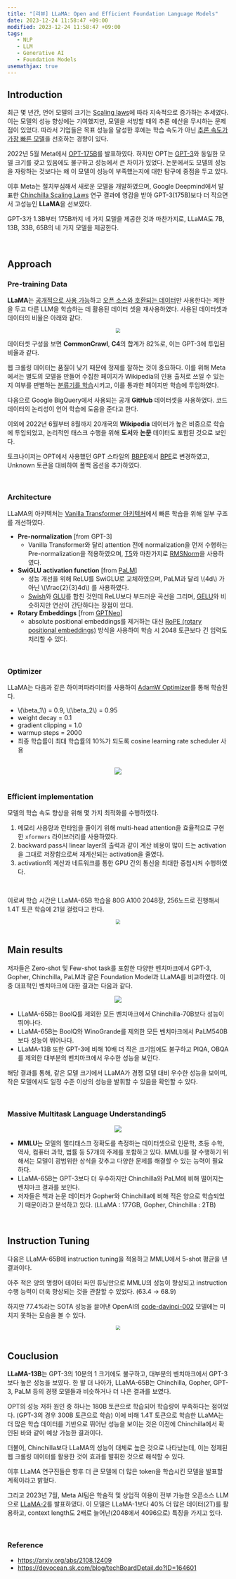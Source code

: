 ```yaml
---
title: "[리뷰] LLaMA: Open and Efficient Foundation Language Models"
date: 2023-12-24 11:58:47 +09:00
modified: 2023-12-24 11:58:47 +09:00
tags: 
   - NLP
   - LLM
   - Generative AI
   - Foundation Models
usemathjax: true
---
```


## Introduction

최근 몇 년간, 언어 모델의 크기는 [Scaling laws](https://arxiv.org/abs/2001.08361)에 따라 지속적으로 증가하는 추세였다. 이는 모델의 성능 향상에는 기여했지만, 모델을 서빙할 때의 추론 예산을 무시하는 문제점이 있었다. 따라서 기업들은 목표 성능을 달성한 후에는 학습 속도가 아닌 <u>추론 속도가 가장 빠른 모델</u>을 선호하는 경향이 있다.

2022년 5월 Meta에서 [OPT-175B](https://ai.facebook.com/blog/democratizing-access-to-large-scale-language-models-with-opt-175b/)를 발표하였다. 하지만 OPT는 [GPT-3](https://github.com/openai/gpt-3)와 동일한 모델 크기를 갖고 있음에도 불구하고 성능에서 큰 차이가 있었다. 논문에서도 모델의 성능을 자랑하는 것보다는 왜 이 모델이 성능이 부족했는지에 대한 탐구에 중점을 두고 있다.

이후 Meta는 절치부심해서 새로운 모델을 개발하였으며, Google Deepmind에서 발표한 [Chinchilla Scaling Laws](https://arxiv.org/abs/2203.15556) 연구 결과에 영감을 받아 GPT-3(175B)보다 더 작으면서 고성능인 **LLaMA**을 선보였다.

GPT-3가 1.3B부터 175B까지 네 가지 모델을 제공한 것과 마찬가지로, LLaMA도 7B, 13B, 33B, 65B의 네 가지 모델을 제공한다. 

<br>

## Approach
### Pre-training Data

**LLaMA**는 <u>공개적으로 사용 가능</u>하고 <u>오픈 소스와 호환되는 데이터</u>만 사용한다는 제한을 두고 다른 LLM을 학습하는 데 활용된 데이터 셋을 재사용하였다. 사용된 데이터셋과 데이터의 비율은 아래와 같다.

<center><img src="/assets/img/llama_1/0.png" style="zoom: 65%;" /></center>

데이터셋 구성을 보면 **CommonCrawl**, **C4**의 합계가 82%로, 이는 GPT-3에 투입된 비율과 같다.

웹 크롤링 데이터는 품질이 낮기 때문에 정제를 잘하는 것이 중요하다. 이를 위해 Meta에서는 별도의 모델을 만들어 수집한 페이지가 Wikipedia의 인용 출처로 쓰일 수 있는지 여부를 판별하는 <u>분류기를 학습</u>시키고, 이를 통과한 페이지만 학습에 투입하였다.

다음으로 Google BigQuery에서 사용되는 공개 **GitHub** 데이터셋을 사용하였다. 코드 데이터의 논리성이 언어 학습에 도움을 준다고 한다.

이외에 2022년 6월부터 8월까지 20개국의 **Wikipedia** 데이터가 높은 비중으로 학습에 투입되었고, 논리적인 태스크 수행을 위해 **도서**와 **논문** 데이터도 포함된 것으로 보인다.

토크나이저는 OPT에서 사용했던 GPT 스타일의 [BBPE](https://arxiv.org/abs/1508.07909)에서 [BPE](https://github.com/google/sentencepiece)로 변경하였고, Unknown 토큰을 대비하여 폴백 옵션을 추가하였다.

<br>

### Architecture

LLaMA의 아키텍처는 <u>Vanilla Transformer 아키텍처</u>에서 빠른 학습을 위해 일부 구조를 개선하였다.

- **Pre-normalization** [from GPT-3]
    * Vanilla Transformer와 달리 attention 전에 normalization을 먼저 수행하는 Pre-normalization을 적용하였으며, [T5](https://github.com/google-research/t5x)와 마찬가지로 [RMSNorm](https://arxiv.org/abs/1910.07467)을 사용하였다.
- **SwiGLU activation function** [from [PaLM](https://ai.googleblog.com/2022/04/pathways-language-model-palm-scaling-to.html)]
    * 성능 개선을 위해 ReLU를 SwiGLU로 교체하였으며, PaLM과 달리 \\(4d\\) 가 아닌 \\(\frac{2}{3}4d\\) 를 사용하였다.
    * [Swish](https://arxiv.org/abs/1710.05941v1)와 [GLU](https://arxiv.org/abs/1612.08083)를 합친 것인데 ReLU보다 부드러운 곡선을 그리며, [GELU](https://arxiv.org/abs/1606.08415)와 비슷하지만 연산이 간단하다는 장점이 있다. 
- **Rotary Embeddings** [from [GPTNeo](https://github.com/EleutherAI/gpt-neo)]
    * absolute positional embeddings를 제거하는 대신 [RoPE (rotary positional embeddings)](https://arxiv.org/abs/2104.09864) 방식을 사용하여 학습 시 2048 토큰보다 긴 입력도 처리할 수 있다.


<br>

### Optimizer

LLaMA는 다음과 같은 하이퍼파라미터를 사용하여 [AdamW Optimizer](https://arxiv.org/pdf/1711.05101.pdf)를 통해 학습된다.

- \\(\beta_1\\) = 0.9, \\(\beta_2\\) = 0.95
- weight decay = 0.1
- gradient clipping = 1.0
- warmup steps = 2000
- 최종 학습률이 최대 학습률의 10%가 되도록 cosine learning rate scheduler 사용

<br>

<center><img src="/assets/img/llama_1/1.png"/></center>

<br>


### Efficient implementation

모델의 학습 속도 향상을 위해 몇 가지 최적화를 수행하였다.

1. 메모리 사용량과 런타임을 줄이기 위해 multi-head attention을 효율적으로 구현한 `xformers` 라이브러리를 사용하였다.
2. backward pass시 linear layer의 출력과 같이 계산 비용이 많이 드는 activation을 그대로 저장함으로써 재계산되는 activation을 줄였다.
3. activation의 계산과 네트워크를 통한 GPU 간의 통신을 최대한 중첩시켜 수행하였다.

<br>

이로써 학습 시간은 LLaMA-65B 학습을 80G A100 2048장, 256노드로 진행해서 1.4T 토큰 학습에 21일 걸렸다고 한다.

<center><img src="/assets/img/llama_1/2.png" style="zoom: 65%;" /></center>

<br>

## Main results

저자들은 Zero-shot 및 Few-shot task를 포함한 다양한 벤치마크에서 GPT-3, Gopher, Chinchilla, PaLM과 같은 Foundation Model과 LLaMA를 비교하였다. 이중 대표적인 벤치마크에 대한 결과는 다음과 같다.

<center><img src="/assets/img/llama_1/3.png"/></center>

- LLaMA-65B는 BoolQ를 제외한 모든 벤치마크에서 Chinchilla-70B보다 성능이 뛰어나다.
- LLaMA-65B는 BoolQ와 WinoGrande를 제외한 모든 벤치마크에서 PaLM540B보다 성능이 뛰어나다.
- LLaMA-13B 또한 GPT-3에 비해 10배 더 작은 크기임에도 불구하고 PIQA, OBQA를 제외한 대부분의 벤치마크에서 우수한 성능을 보인다.

해당 결과를 통해, 같은 모델 크기에서 LLaMA가 경쟁 모델 대비 우수한 성능을 보이며, 작은 모델에서도 일정 수준 이상의 성능을 발휘할 수 있음을 확인할 수 있다.

<br>

### Massive Multitask Language Understanding5

<center><img src="/assets/img/llama_1/4.png"/></center>

- **MMLU**는 모델의 멀티태스크 정확도를 측정하는 데이터셋으로 인문학, 초등 수학, 역사, 컴퓨터 과학, 법률 등 57개의 주제를 포함하고 있다. MMLU를 잘 수행하기 위해서는 모델이 광범위한 상식을 갖추고 다양한 문제를 해결할 수 있는 능력이 필요하다.
- LLaMA-65B는 GPT-3보다 더 우수하지만 Chinchilla와 PaLM에 비해 떨어지는 벤치마크 결과를 보인다.
- 저자들은 책과 논문 데이터가 Gopher와 Chinchilla에 비해 적은 양으로 학습되었기 때문이라고 분석하고 있다. (LLaMA : 177GB, Gopher, Chinchilla : 2TB)

<br>

## Instruction Tuning

다음은 LLaMA-65B에 instruction tuning을 적용하고 MMLU에서 5-shot 평균을 낸 결과이다.

아주 적은 양의 명령어 데이터 파인 튜닝만으로 MMLU의 성능이 향상되고 instruction 수행 능력이 더욱 향상되는 것을 관찰할 수 있었다. (63.4 → 68.9)

하지만 77.4%라는 SOTA 성능을 끌어낸 OpenAI의 [code-davinci-002](https://platform.openai.com/docs/models/gpt-3-5) 모델에는 미치지 못하는 모습을 볼 수 있다.

<center><img src="/assets/img/llama_1/5.png" style="zoom: 65%;" /></center>

<br>

## Couclusion

**LLaMA-13B**는 GPT-3의 10분의 1 크기에도 불구하고, 대부분의 벤치마크에서 GPT-3보다 높은 성능을 보였다. 한 발 더 나아가, LLaMA-65B는 Chinchilla, Gopher, GPT-3, PaLM 등의 경쟁 모델들과 비슷하거나 더 나은 결과를 보였다.

OPT의 성능 저하 원인 중 하나는 180B 토큰으로 학습되어 학습량이 부족하다는 점이었다. (GPT-3의 경우 300B 토큰으로 학습) 이에 비해 1.4T 토큰으로 학습한 LLaMA는 더 많은 학습 데이터를 기반으로 뛰어난 성능을 보이는 것은 이전에 Chinchilla에서 확인된 바와 같이 예상 가능한 결과이다.

더불어, Chinchilla보다 LLaMA의 성능이 대체로 높은 것으로 나타났는데, 이는 정제된 웹 크롤링 데이터를 활용한 것이 효과를 발휘한 것으로 해석할 수 있다.

이후 LLaMA 연구진들은 향후 더 큰 모델에 더 많은 token을 학습시킨 모델을 발표할 계획이라고 밝혔다. 

그리고 2023년 7월, Meta AI팀은 학술적 및 상업적 이용이 전부 가능한 오픈소스 LLM으로 [LLaMA-2](https://arxiv.org/abs/2307.09288)를 발표하였다. 이 모델은 LLaMA-1보다 40% 더 많은 데이터(2T)를 활용하고, context length도 2배로 늘어난(2048에서 4096으로) 특징을 가지고 있다. 

<br>

### Reference

- <https://arxiv.org/abs/2108.12409>
- <https://devocean.sk.com/blog/techBoardDetail.do?ID=164601>

<br>
